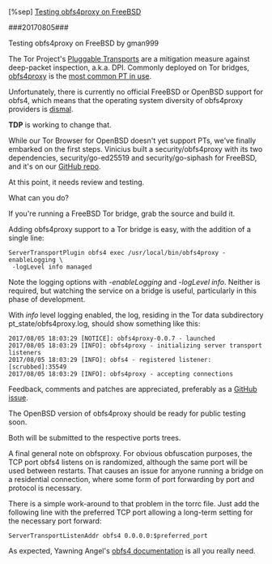  [%sep] [Testing obfs4proxy on FreeBSD](#welcome-obfs4-fbsd)

###20170805###

<a id="welcome-obfs4-fbsd">Testing obfs4proxy on FreeBSD</a> by gman999

The Tor Project's [Pluggable Transports](https://www.torproject.org/docs/pluggable-transports.html.en) are a mitigation measure against deep-packet inspection, a.k.a. DPI. Commonly deployed on Tor bridges, [obfs4proxy](https://github.com/Yawning/obfs4/blob/master/doc/obfs4-spec.txt) is the [most common PT in use](https://torbsd.github.io/oostats/bridges-trans-count.txt).

Unfortunately, there is currently no official FreeBSD or OpenBSD support for obfs4, which means that the operating system diversity of obfs4proxy providers is [dismal](https://torbsd.github.io/oostats/bridges-trans-os.txt).

__TDP__ is working to change that.

While our Tor Browser for OpenBSD doesn't yet support PTs, we've finally embarked on the first steps. Vinicius built a security/obfs4proxy with its two dependencies, security/go-ed25519 and security/go-siphash for FreeBSD, and it's on our [GitHub repo](https://github.com/torbsd/freebsd-ports/tree/egypcio/security).

At this point, it needs review and testing.

What can you do?

If you're running a FreeBSD Tor bridge, grab the source and build it.

Adding obfs4proxy support to a Tor bridge is easy, with the addition of a single line:

```
ServerTransportPlugin obfs4 exec /usr/local/bin/obfs4proxy -enableLogging \
 -logLevel info managed
```

Note the logging options with _-enableLogging_ and _-logLevel info_. Neither is required, but watching the service on a bridge is useful, particularly in this phase of development.

With _info_ level logging enabled, the log, residing in the Tor data subdirectory pt_state/obfs4proxy.log, should show something like this:

```
2017/08/05 18:03:29 [NOTICE]: obfs4proxy-0.0.7 - launched
2017/08/05 18:03:29 [INFO]: obfs4proxy - initializing server transport listeners
2017/08/05 18:03:29 [INFO]: obfs4 - registered listener: [scrubbed]:35549
2017/08/05 18:03:29 [INFO]: obfs4proxy - accepting connections
```

Feedback, comments and patches are appreciated, preferably as a [GitHub issue](https://github.com/torbsd/freebsd-ports/issues).

The OpenBSD version of obfs4proxy should be ready for public testing soon.

Both will be submitted to the respective ports trees.

A final general note on obfsproxy. For obvious obfuscation purposes, the TCP port obfs4 listens on is randomized, although the same port will be used between restarts. That causes an issue for anyone running a bridge on a residential connection, where some form of port forwarding by port and protocol is necessary.

There is a simple work-around to that problem in the torrc file. Just add the following line with the preferred TCP port allowing a long-term setting for the necessary port forward:

```
ServerTransportListenAddr obfs4 0.0.0.0:$preferred_port
````

As expected, Yawning Angel's [obfs4 documentation](https://gitweb.torproject.org/pluggable-transports/obfs4.git/tree/README.md) is all you really need.
